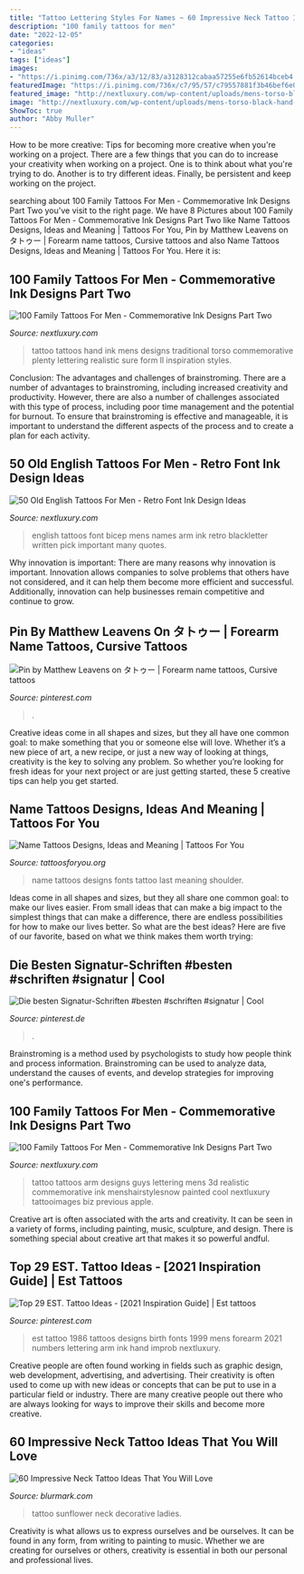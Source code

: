 ```yaml
---
title: "Tattoo Lettering Styles For Names ~ 60 Impressive Neck Tattoo Ideas That You Will Love"
description: "100 family tattoos for men"
date: "2022-12-05"
categories:
- "ideas"
tags: ["ideas"]
images:
- "https://i.pinimg.com/736x/a3/12/83/a3128312cabaa57255e6fb52614bceb4.jpg"
featuredImage: "https://i.pinimg.com/736x/c7/95/57/c79557881f3b46bef6e0b7ecd8b340b5.jpg"
featured_image: "http://nextluxury.com/wp-content/uploads/mens-torso-black-hand-print-family-tattoo.jpg"
image: "http://nextluxury.com/wp-content/uploads/mens-torso-black-hand-print-family-tattoo.jpg"
ShowToc: true
author: "Abby Muller"
---
```



How to be more creative: Tips for becoming more creative when you're working on a project.
There are a few things that you can do to increase your creativity when working on a project. One is to think about what you're trying to do. Another is to try different ideas. Finally, be persistent and keep working on the project.

	

		
searching about 100 Family Tattoos For Men - Commemorative Ink Designs Part Two you've visit to the right page. We have 8 Pictures about 100 Family Tattoos For Men - Commemorative Ink Designs Part Two like Name Tattoos Designs, Ideas and Meaning | Tattoos For You, Pin by Matthew Leavens on タトゥー | Forearm name tattoos, Cursive tattoos and also Name Tattoos Designs, Ideas and Meaning | Tattoos For You. Here it is:
		
    
## 100 Family Tattoos For Men - Commemorative Ink Designs Part Two

<img loading=lazy src="http://nextluxury.com/wp-content/uploads/mens-torso-black-hand-print-family-tattoo.jpg" onerror="this.onerror=null;this.src='https://tse1.mm.bing.net/th?id=OIP.IJ6mMu3FUdyYTH19EF4PQAHaHa&amp;pid=15.1';" alt="100 Family Tattoos For Men - Commemorative Ink Designs Part Two">

_Source: nextluxury.com_

>tattoo tattoos hand ink mens designs traditional torso commemorative plenty lettering realistic sure form ll inspiration styles. 

	

Conclusion: The advantages and challenges of brainstroming.
There are a number of advantages to brainstroming, including increased creativity and productivity. However, there are also a number of challenges associated with this type of process, including poor time management and the potential for burnout. To ensure that brainstroming is effective and manageable, it is important to understand the different aspects of the process and to create a plan for each activity.

    
## 50 Old English Tattoos For Men - Retro Font Ink Design Ideas

<img loading=lazy src="http://nextluxury.com/wp-content/uploads/inner-arm-bicep-mens-old-english-font-tattoos.jpg" onerror="this.onerror=null;this.src='https://tse4.mm.bing.net/th?id=OIP.MHDB1KshsKfllGtH-fyBfAHaJP&amp;pid=15.1';" alt="50 Old English Tattoos For Men - Retro Font Ink Design Ideas">

_Source: nextluxury.com_

>english tattoos font bicep mens names arm ink retro blackletter written pick important many quotes. 

	

Why innovation is important:
There are many reasons why innovation is important. Innovation allows companies to solve problems that others have not considered, and it can help them become more efficient and successful. Additionally, innovation can help businesses remain competitive and continue to grow.

    
## Pin By Matthew Leavens On タトゥー | Forearm Name Tattoos, Cursive Tattoos

<img loading=lazy src="https://i.pinimg.com/736x/c7/95/57/c79557881f3b46bef6e0b7ecd8b340b5.jpg" onerror="this.onerror=null;this.src='https://tse2.mm.bing.net/th?id=OIP.-FynkFUUaZvkU96x89jiYQHaHY&amp;pid=15.1';" alt="Pin by Matthew Leavens on タトゥー | Forearm name tattoos, Cursive tattoos">

_Source: pinterest.com_

>. 

	

Creative ideas come in all shapes and sizes, but they all have one common goal: to make something that you or someone else will love. Whether it’s a new piece of art, a new recipe, or just a new way of looking at things, creativity is the key to solving any problem. So whether you’re looking for fresh ideas for your next project or are just getting started, these 5 creative tips can help you get started.

    
## Name Tattoos Designs, Ideas And Meaning | Tattoos For You

<img loading=lazy src="http://www.tattoosforyou.org/wp-content/uploads/2013/09/Name-Tattoos-Fonts.jpg" onerror="this.onerror=null;this.src='https://tse2.mm.bing.net/th?id=OIP.BqK8UxXkb5mlsxHvhAUHewHaFj&amp;pid=15.1';" alt="Name Tattoos Designs, Ideas and Meaning | Tattoos For You">

_Source: tattoosforyou.org_

>name tattoos designs fonts tattoo last meaning shoulder. 

	

Ideas come in all shapes and sizes, but they all share one common goal: to make our lives easier. From small ideas that can make a big impact to the simplest things that can make a difference, there are endless possibilities for how to make our lives better. So what are the best ideas? Here are five of our favorite, based on what we think makes them worth trying: 

    
## Die Besten Signatur-Schriften #besten #schriften #signatur | Cool

<img loading=lazy src="https://i.pinimg.com/736x/dc/90/c7/dc90c77190cb8c6e56d8e4cb775270cb.jpg" onerror="this.onerror=null;this.src='https://tse2.mm.bing.net/th?id=OIP.6Vy9dYTKSKrCb6bYM9KF1QHaLH&amp;pid=15.1';" alt="Die besten Signatur-Schriften #besten #schriften #signatur | Cool">

_Source: pinterest.de_

>. 

	

Brainstroming is a method used by psychologists to study how people think and process information. Brainstroming can be used to analyze data, understand the causes of events, and develop strategies for improving one's performance.

    
## 100 Family Tattoos For Men - Commemorative Ink Designs Part Two

<img loading=lazy src="http://nextluxury.com/wp-content/uploads/modern-print-dark-family-first-tattoo-guys-arms.jpg" onerror="this.onerror=null;this.src='https://tse1.mm.bing.net/th?id=OIP.Clgo1_RFpMRomoHDUicZJwHaHa&amp;pid=15.1';" alt="100 Family Tattoos For Men - Commemorative Ink Designs Part Two">

_Source: nextluxury.com_

>tattoo tattoos arm designs guys lettering mens 3d realistic commemorative ink menshairstylesnow painted cool nextluxury tattooimages biz previous apple. 

	

Creative art is often associated with the arts and creativity. It can be seen in a variety of forms, including painting, music, sculpture, and design. There is something special about creative art that makes it so powerful andful.

    
## Top 29 EST. Tattoo Ideas - [2021 Inspiration Guide] | Est Tattoos

<img loading=lazy src="https://i.pinimg.com/736x/a3/12/83/a3128312cabaa57255e6fb52614bceb4.jpg" onerror="this.onerror=null;this.src='https://tse4.mm.bing.net/th?id=OIP.OE-SvKq_QLgF2HnxZhlp4AHaHa&amp;pid=15.1';" alt="Top 29 EST. Tattoo Ideas - [2021 Inspiration Guide] | Est tattoos">

_Source: pinterest.com_

>est tattoo 1986 tattoos designs birth fonts 1999 mens forearm 2021 numbers lettering arm ink hand improb nextluxury. 

	

Creative people are often found working in fields such as graphic design, web development, advertising, and advertising. Their creativity is often used to come up with new ideas or concepts that can be put to use in a particular field or industry. There are many creative people out there who are always looking for ways to improve their skills and become more creative.

    
## 60 Impressive Neck Tattoo Ideas That You Will Love

<img loading=lazy src="https://www.blurmark.com/wp-content/uploads/2018/03/Decorative-Sunflower-new-Tattoo-Design-For-Beautiful-Ladies.jpg" onerror="this.onerror=null;this.src='https://tse1.mm.bing.net/th?id=OIP.HQ4AVMFqCKAlHsH-nkQMkwHaJQ&amp;pid=15.1';" alt="60 Impressive Neck Tattoo Ideas That You Will Love">

_Source: blurmark.com_

>tattoo sunflower neck decorative ladies. 

	

Creativity is what allows us to express ourselves and be ourselves. It can be found in any form, from writing to painting to music. Whether we are creating for ourselves or others, creativity is essential in both our personal and professional lives.

